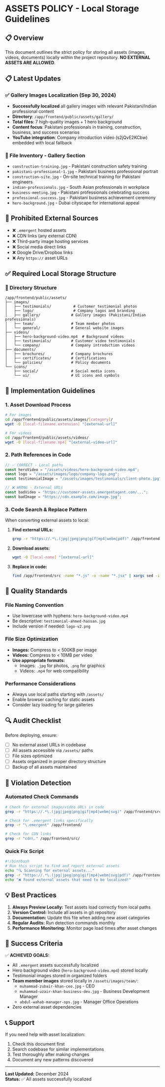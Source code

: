 # ASSETS POLICY - Local Storage Guidelines

## 📋 Overview
This document outlines the strict policy for storing all assets (images, videos, documents) locally within the project repository. **NO EXTERNAL ASSETS ARE ALLOWED**.

## 📋 Latest Updates

### ✅ Gallery Images Localization (Sep 30, 2024)
- **Successfully localized** all gallery images with relevant Pakistani/Indian professional content
- **Directory**: `/app/frontend/public/assets/gallery/`
- **Total files**: 7 high-quality images + 1 hero background
- **Content focus**: Pakistani professionals in training, construction, business, and success scenarios
- **YouTube integration**: Company introduction video (s2jQvE2KCbw) embedded with local fallback

### 📄 File Inventory - Gallery Section
- `construction-training.jpg` - Pakistani construction safety training
- `pakistani-professional-1.jpg` - Pakistani business professional portrait  
- `construction-site.jpg` - On-site technical training for Pakistani engineers
- `indian-professionals.jpg` - South Asian professionals in workplace
- `business-meeting.jpg` - Pakistani professionals celebrating success
- `professional-success.jpg` - Pakistani business achievement ceremony
- `hero-background.jpg` - Dubai cityscape for international appeal

## 🚫 Prohibited External Sources
- ❌ `.emergent` hosted assets
- ❌ CDN links (any external CDN)
- ❌ Third-party image hosting services
- ❌ Social media direct links
- ❌ Google Drive/Dropbox links
- ❌ Any `https://` asset URLs

## ✅ Required Local Storage Structure

### 📁 Directory Structure
```
/app/frontend/public/assets/
├── images/
│   ├── testimonials/          # Customer testimonial photos
│   ├── logo/                  # Company logos and branding
│   ├── gallery/              # Gallery images (Pakistani/Indian professionals)
│   ├── team/                 # Team member photos
│   └── general/              # General website images
├── videos/
│   ├── hero-background-video.mp4  # Background videos
│   ├── testimonials/         # Customer video testimonials
│   └── company/              # Company introduction videos
├── documents/
│   ├── brochures/            # Company brochures
│   ├── certificates/         # Certifications
│   └── policies/             # Policy documents
└── icons/
    ├── social/               # Social media icons
    └── ui/                   # UI icons and symbols
```

## 🔧 Implementation Guidelines

### 1. Asset Download Process
```bash
# For images
cd /app/frontend/public/assets/images/[category]/
wget -O [local-filename.extension] "[external-url]"

# For videos  
cd /app/frontend/public/assets/videos/
wget -O [local-filename.mp4] "[external-video-url]"
```

### 2. Path References in Code
```javascript
// ✅ CORRECT - Local paths
const heroVideo = "/assets/videos/hero-background-video.mp4";
const logo = "/assets/images/logo/company-logo.png"; 
const testimonialImage = "/assets/images/testimonials/client-photo.jpg";

// ❌ WRONG - External URLs
const badVideo = "https://customer-assets.emergentagent.com/...";
const badImage = "https://cdn.example.com/image.jpg";
```

### 3. Code Search & Replace Pattern
When converting external assets to local:

1. **Find external URLs:**
   ```bash
   grep -r "https://.*\.(jpg|jpeg|png|gif|mp4|webm|pdf)" /app/frontend/src/
   ```

2. **Download assets:**
   ```bash
   wget -O [local-name] "[external-url]"
   ```

3. **Replace in code:**
   ```bash
   find /app/frontend/src -name "*.js" -o -name "*.jsx" | xargs sed -i 's|https://external-url|/assets/path/local-file|g'
   ```

## 📝 Quality Standards

### File Naming Convention
- Use lowercase with hyphens: `hero-background-video.mp4`
- Be descriptive: `testimonial-ahmed-hassan.jpg`
- Include version if needed: `logo-v2.png`

### File Size Optimization
- **Images:** Compress to < 500KB per image
- **Videos:** Compress to < 10MB per video
- **Use appropriate formats:** 
  - Images: `.jpg` for photos, `.png` for graphics
  - Videos: `.mp4` for web compatibility

### Performance Considerations
- Always use local paths starting with `/assets/`
- Enable browser caching for static assets
- Consider lazy loading for large galleries

## 🔍 Audit Checklist

Before deploying, ensure:
- [ ] No external asset URLs in codebase
- [ ] All assets accessible via `/assets/` paths
- [ ] File sizes optimized
- [ ] Assets organized in proper directory structure
- [ ] Backup of all assets maintained

## 🚨 Violation Detection

### Automated Check Commands
```bash
# Check for external image/video URLs in code
grep -r "https://.*\.(jpg|jpeg|png|gif|mp4|webm|svg)" /app/frontend/src/

# Check for .emergent links specifically  
grep -r "\.emergent" /app/frontend/

# Check for CDN links
grep -r "cdn\." /app/frontend/src/
```

### Quick Fix Script
```bash  
#!/bin/bash
# Run this script to find and report external assets
echo "🔍 Scanning for external assets..."
grep -r "https://.*\.(jpg|jpeg|png|gif|mp4|webm|svg|pdf)" /app/frontend/src/ | head -10
echo "❌ Found external assets that need to be localized!"
```

## 💡 Best Practices

1. **Always Preview Locally:** Test assets load correctly from local paths
2. **Version Control:** Include all assets in git repository  
3. **Documentation:** Update this file when adding new asset categories
4. **Regular Audits:** Run detection commands monthly
5. **Performance Monitoring:** Monitor page load times after asset changes

## 🎯 Success Criteria

✅ **ACHIEVED GOALS:**
- All `.emergent` assets successfully localized
- Hero background video (`hero-background-video.mp4`) stored locally
- Testimonial images stored in organized folders  
- **Team member images** stored locally in `/assets/images/team/`:
  - `muhammad-zubair-khan-ceo.jpg` - CEO
  - `muhammad-uzair-khan-business-dev.jpg` - Business Development Manager
  - `abdul-wahab-manager-ops.jpg` - Manager Office Operations
- Zero external asset dependencies

## 📞 Support

If you need help with asset localization:
1. Check this document first
2. Search codebase for similar implementations
3. Test thoroughly after making changes
4. Document any new patterns discovered

---
**Last Updated:** December 2024  
**Status:** ✅ All assets successfully localized